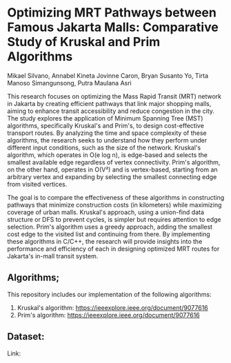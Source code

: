 # Optimizing MRT Pathways between Famous Jakarta Malls: Comparative Study of Kruskal and Prim Algorithms
Mikael Silvano, Annabel Kineta Jovinne Caron, Bryan Susanto Yo, Tirta Manoso Simangunsong, Putra Maulana Asri

This research focuses on optimizing the Mass Rapid Transit (MRT) network in Jakarta by creating efficient pathways that link major shopping malls, aiming to enhance transit accessibility and reduce congestion in the city. The study explores the application of Minimum Spanning Tree (MST) algorithms, specifically Kruskal's and Prim's, to design cost-effective transport routes. By analyzing the time and space complexity of these algorithms, the research seeks to understand how they perform under different input conditions, such as the size of the network. Kruskal's algorithm, which operates in O(e log n), is edge-based and selects the smallest available edge regardless of vertex connectivity. Prim's algorithm, on the other hand, operates in O(V²) and is vertex-based, starting from an arbitrary vertex and expanding by selecting the smallest connecting edge from visited vertices. 

The goal is to compare the effectiveness of these algorithms in constructing pathways that minimize construction costs (in kilometers) while maximizing coverage of urban malls. Kruskal's approach, using a union-find data structure or DFS to prevent cycles, is simpler but requires attention to edge selection. Prim's algorithm uses a greedy approach, adding the smallest cost edge to the visited list and continuing from there. By implementing these algorithms in C/C++, the research will provide insights into the performance and efficiency of each in designing optimized MRT routes for Jakarta's in-mall transit system.

## Algorithms;
This repository includes our implementation of the following algorithms:
1. Kruskal's algorithm: https://ieeexplore.ieee.org/document/9077616
2. Prim's algorithm: https://ieeexplore.ieee.org/document/9077616

## Dataset:
Link:
